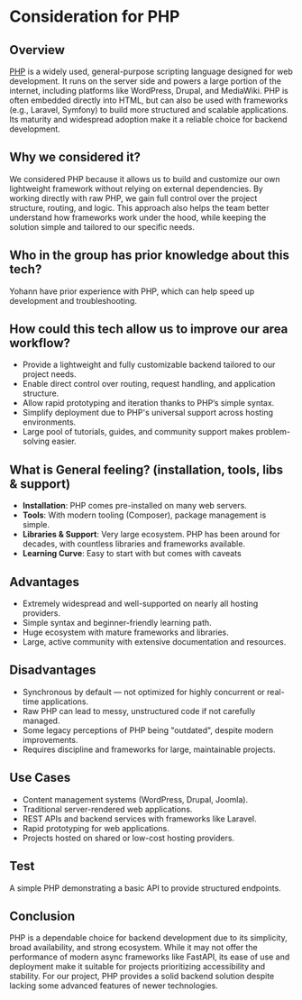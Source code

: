 # Consideration for PHP

## Overview

[PHP](https://www.php.net/) is a widely used, general-purpose
scripting language designed for web development.
It runs on the server side and powers a large portion of the internet,
including platforms like WordPress, Drupal, and MediaWiki.
PHP is often embedded directly into HTML,
but can also be used with frameworks (e.g., Laravel, Symfony)
to build more structured and scalable applications.
Its maturity and widespread adoption make it a reliable choice for backend development.

## Why we considered it?
We considered PHP because it allows us to build
and customize our own lightweight framework without
relying on external dependencies. By working directly with raw PHP,
we gain full control over the project structure, routing, and logic.
This approach also helps the team better understand how frameworks
work under the hood, while keeping the solution simple and tailored to our specific needs.

## Who in the group has prior knowledge about this tech?
Yohann have prior experience with PHP, which can help speed up development and troubleshooting.

## How could this tech allow us to improve our area workflow?
- Provide a lightweight and fully customizable backend tailored to our project needs.
- Enable direct control over routing, request handling, and application structure.
- Allow rapid prototyping and iteration thanks to PHP’s simple syntax.
- Simplify deployment due to PHP's universal support across hosting environments.
- Large pool of tutorials, guides, and community support makes problem-solving easier.

## What is General feeling? (installation, tools, libs & support)
- **Installation**: PHP comes pre-installed on many web servers.
- **Tools**: With modern tooling (Composer), package management is simple.
- **Libraries & Support**: Very large ecosystem. PHP has been around for decades, with countless libraries and frameworks available.
- **Learning Curve**: Easy to start with but comes with caveats

## Advantages
- Extremely widespread and well-supported on nearly all hosting providers.
- Simple syntax and beginner-friendly learning path.
- Huge ecosystem with mature frameworks and libraries.
- Large, active community with extensive documentation and resources.

## Disadvantages
- Synchronous by default — not optimized for highly concurrent or real-time applications.
- Raw PHP can lead to messy, unstructured code if not carefully managed.
- Some legacy perceptions of PHP being "outdated", despite modern improvements.
- Requires discipline and frameworks for large, maintainable projects.

## Use Cases
- Content management systems (WordPress, Drupal, Joomla).
- Traditional server-rendered web applications.
- REST APIs and backend services with frameworks like Laravel.
- Rapid prototyping for web applications.
- Projects hosted on shared or low-cost hosting providers.

## Test
A simple PHP demonstrating a basic API to provide structured endpoints.

## Conclusion
PHP is a dependable choice for backend development due to its simplicity, broad availability,
and strong ecosystem.
While it may not offer the performance of modern async frameworks like FastAPI,
its ease of use and deployment make it suitable for projects prioritizing accessibility and stability.
For our project, PHP provides a solid backend solution despite lacking some
advanced features of newer technologies.
